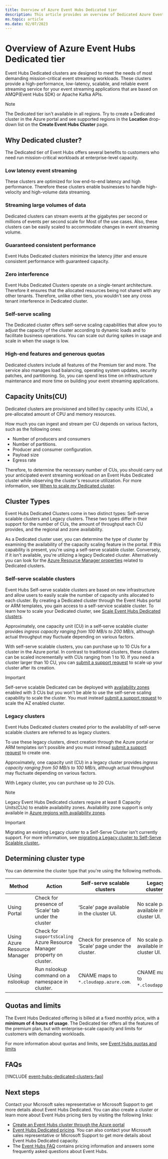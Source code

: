 ```yaml
---
title: Overview of Azure Event Hubs Dedicated tier
description: This article provides an overview of Dedicated Azure Event Hubs, which offers single-tenant deployments of event hubs.  
ms.topic: article
ms.date: 02/07/2023
---
```


# Overview of Azure Event Hubs Dedicated tier

Event Hubs Dedicated clusters are designed to meet the needs of most demanding mission-critical event streaming workloads. These clusters provide a high-performance, low-latency, scalable, and reliable event streaming service for your event streaming applications that are based on AMQP(Event Hubs SDK) or Apache Kafka APIs. 

> [!NOTE]
> The Dedicated tier isn't available in all regions. Try to create a Dedicated cluster in the Azure portal and see supported regions in the **Location** drop-down list on the **Create Event Hubs Cluster** page.

## Why Dedicated cluster? 
The Dedicated tier of Event Hubs offers several benefits to customers who need run mission-critical workloads at enterprise-level capacity. 

### Low latency event streaming
These clusters are optimized for low end-to-end latency and high performance. Therefore these clusters enable businesses to handle high-velocity and high-volume data streaming. 

### Streaming large volumes of data
Dedicated clusters can stream events at the gigabytes per second or millions of events per second scale for Most of the use cases. Also, these clusters can be easily scaled to accommodate changes in event streaming volume.


### Guaranteed consistent performance
Event Hubs Dedicated clusters minimize the latency jitter and ensure consistent performance with guaranteed capacity. 

### Zero interference
Event Hubs Dedicated Clusters operate on a single-tenant architecture. Therefore it ensures that the allocated resources being not shared with any other tenants. Therefore, unlike other tiers, you wouldn't see any cross tenant interference in Dedicated cluster. 

###  Self-serve scaling 
The Dedicated cluster offers self-serve scaling capabilities that allow you to adjust the capacity of the cluster according to dynamic loads and to facilitate business operations. You can scale out during spikes in usage and scale in when the usage is low. 

### High-end features and generous quotas
Dedicated clusters include all features of the Premium tier and more. The service also manages load balancing, operating system updates, security patches, and partitioning. So, you can spend less time on infrastructure maintenance and more time on building your event streaming applications.  

## Capacity Units(CU)
Dedicated clusters are provisioned and billed by capacity units (CUs), a pre-allocated amount of CPU and memory resources. 

How much you can ingest and stream per CU depends on various factors, such as the following ones:
- Number of producers and consumers
- Number of partitions.
- Producer and consumer configuration.
- Payload size
- Egress rate

Therefore, to determine the necessary number of CUs, you should carry out your anticipated event streaming workload on an Event Hubs Dedicated cluster while observing the cluster's resource utilization. For more information, see [When to scale my Dedicated cluster](#when-to-scale-my-dedicated-cluster). 

## Cluster Types
Event Hubs Dedicated Clusters come in two distinct types: Self-serve scalable clusters and Legacy clusters. These two types differ in their support for the number of CUs, the amount of throughput each CU provides, and the regional and zone availability. 

As a Dedicated cluster user, you can determine the type of cluster by examining the availability of the capacity scaling feature in the portal. If this capability is present, you're using a self-serve scalable cluster. Conversely, if it isn't available, you're utilizing a legacy Dedicated cluster. Alternatively you can look for the [Azure Resource Manager properties](/azure/templates/microsoft.eventhub/clusters?pivots=deployment-language-arm-template) related to Dedicated clusters. 

### Self-serve scalable clusters
Event Hubs Self-serve scalable clusters are based on new infrastructure and allow users to easily scale the number of capacity units allocated to each cluster. By creating a Dedicated cluster through the Event Hubs portal or ARM templates, you gain access to a self-service scalable cluster. To learn how to scale your Dedicated cluster, see [Scale Event Hubs Dedicated clusters](event-hubs-dedicated-cluster-create-portal.md). 


Approximately, one capacity unit (CU) in a self-serve scalable cluster provides *ingress capacity ranging from 100 MB/s to 200 MB/s*, although actual throughput may fluctuate depending on various factors.

With self-serve scalable clusters, you can purchase up to 10 CUs for a cluster in the Azure portal. In contrast to traditional clusters, these clusters can be scaled incrementally with CUs ranging from 1 to 10.
If you need a cluster larger than 10 CU, you can [submit a support request](event-hubs-dedicated-cluster-create-portal.md#submit-a-support-request) to scale up your cluster after its creation.

> [!IMPORTANT] 
> Self-serve scalable Dedicated can be deployed with [availability zones](../availability-zones/az-overview.md#azure-regions-with-availability-zones) enabled with 3 CUs but you won't be able to use the self-serve scaling capability to scale the cluster. You must instead [submit a support request](event-hubs-dedicated-cluster-create-portal.md#submit-a-support-request) to scale the AZ enabled cluster. 

### Legacy clusters 
Event Hubs Dedicated clusters created prior to the availability of self-serve scalable clusters are referred to as legacy clusters. 

To use these legacy clusters, direct creation through the Azure portal or ARM templates isn't possible and you must instead [submit a support request](event-hubs-Dedicated-cluster-create-portal.md#submit-a-support-request) to create one. 

Approximately, one capacity unit (CU) in a legacy cluster provides *ingress capacity ranging from 50 MB/s to 100 MB/s*, although actual throughput may fluctuate depending on various factors. 

With Legacy cluster, you can purchase up to 20 CUs. 

> [!Note] 
> Legacy Event Hubs Dedicated clusters require at least 8 Capacity Units(CUs) to enable availability zones. Availability zone support is only available in [Azure regions with availability zones](../availability-zones/az-overview.md#azure-regions-with-availability-zones). 

> [!IMPORTANT] 
> Migrating an existing Legacy cluster to a Self-Serve Cluster isn't currently support. For more information, see [migrating a Legacy cluster to Self-Serve Scalable cluster.](#can-i-migrate-my-standard-or-premium-namespaces-to-a-dedicated-tier-cluster). 

## Determining cluster type 

You can determine the cluster type that you're using the following methods. 

| Method | Action | Self-serve scalable clusters | Legacy clusters | Notes |
| -------------| ------------- | --------- | --------- | --------- | 
| Using Portal | Check for presence of ‘Scale’ tab under the cluster | ‘Scale’ page available in the cluster UI.| No scale page available in the cluster UI. |  | 
| Using Azure Resource Manager| Check for `supportsScaling` Azure Resource Manager property on cluster.  | Check for presence of ‘Scale’ page under the cluster.   | No scale page available in the cluster UI. | Check this property on Portal, CLI or PowerShell. Needs API version *2022-01-01-preview* or newer. | 
| Using nslookup| Run nslookup command on a namespace in cluster.   | CNAME maps to `*.cloudapp.azure.com`.   | CNAME maps to `*.cloudapp.net`. | Example: `nslookup ns.servicebus.windows.net`. | 

## Quotas and limits
The Event Hubs Dedicated offering is billed at a fixed monthly price, with a **minimum of 4 hours of usage**. The Dedicated tier offers all the features of the premium plan, but with enterprise-scale capacity and limits for customers with demanding workloads. 

For more information about quotas and limits, see [Event Hubs quotas and limits](event-hubs-quotas.md)

## FAQs

[!INCLUDE [event-hubs-dedicated-clusters-faq](./includes/event-hubs-dedicated-clusters-faq.md)]

## Next steps

Contact your Microsoft sales representative or Microsoft Support to get more details about Event Hubs Dedicated. You can also create a cluster or learn more about Event Hubs pricing tiers by visiting the following links:

- [Create an Event Hubs cluster through the Azure portal](https://aka.ms/eventhubsclusterquickstart) 
- [Event Hubs Dedicated pricing](https://azure.microsoft.com/pricing/details/event-hubs/). You can also contact your Microsoft sales representative or Microsoft Support to get more details about Event Hubs Dedicated capacity.
- The [Event Hubs FAQ](event-hubs-faq.yml) contains pricing information and answers some frequently asked questions about Event Hubs.

